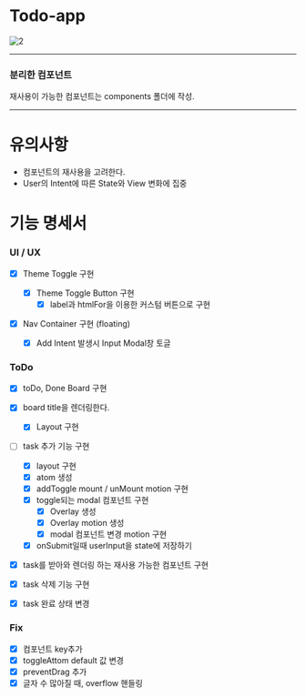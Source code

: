 # Todo-app

![2]()

---

### 분리한 컴포넌트

재사용이 가능한 컴포넌트는 components 폴더에 작성.


---

# 유의사항

- 컴포넌트의 재사용을 고려한다.
- User의 Intent에 따른 State와 View 변화에 집중

# 기능 명세서

### UI / UX

- [x] Theme Toggle 구현

  - [x] Theme Toggle Button 구현
    - [x] label과 htmlFor을 이용한 커스텀 버튼으로 구현

- [x] Nav Container 구현 (floating)
  - [x] Add Intent 발생시 Input Modal창 토글

### ToDo

- [x] toDo, Done Board 구현
- [x] board title을 렌더링한다.

  - [x] Layout 구현

- [ ] task 추가 기능 구현

  - [x] layout 구현
  - [x] atom 생성
  - [x] addToggle mount / unMount motion 구현
  - [x] toggle되는 modal 컴포넌트 구현
    - [x] Overlay 생성
    - [x] Overlay motion 생성
    - [x] modal 컴포넌트 변경 motion 구현
  - [x] onSubmit일때 userInput을 state에 저장하기

- [x] task를 받아와 렌더링 하는 재사용 가능한 컴포넌트 구현
- [x] task 삭제 기능 구현
- [x] task 완료 상태 변경

### Fix

- [x] 컴포넌트 key추가
- [x] toggleAttom default 값 변경
- [x] preventDrag 추가
- [x] 글자 수 많아질 때, overflow 핸들링
